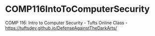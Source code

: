 # COMP116IntoToComputerSecurity
COMP 116: Intro to Computer Security - Tufts Online Class - https://tuftsdev.github.io/DefenseAgainstTheDarkArts/
